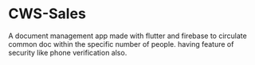 # CWS-Sales
A document management app made with flutter and firebase to circulate common doc within the specific number of people. having feature of security like phone verification also. 
